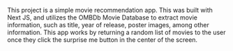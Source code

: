 This project is a simple movie recommendation app. This was built with Next JS, and utilizes the OMBDb Movie Database to extract movie information, such as title, year of release, poster images, among other information. This app works by returning a random list of movies to the user once they click the surprise me button in the center of the screen.
